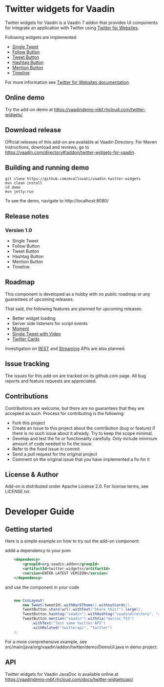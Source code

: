 # Twitter widgets for Vaadin

Twitter widgets for Vaadin is a Vaadin 7 addon that provides UI components 
for integrate an application with Twitter using [Twitter for Websites](https://dev.twitter.com/web/overview).
 
Following widgets are implemented

* [Single Tweet](https://dev.twitter.com/web/embedded-tweets)
* [Follow Button](https://dev.twitter.com/web/follow-button)
* [Tweet Button](https://dev.twitter.com/web/tweet-button)
* [Hashtag Button](https://dev.twitter.com/web/tweet-button/hashtag-button)
* [Mention Button](https://dev.twitter.com/web/tweet-button/mention-button)
* [Timeline](https://dev.twitter.com/web/embedded-timelines)

For more information see [Twitter for Websites documentation](https://dev.twitter.com/web/overview).

## Online demo

Try the add-on demo at https://vaadindemo-mbf.rhcloud.com/twitter-widgets/

## Download release

Official releases of this add-on are available at Vaadin Directory. For Maven instructions, download and reviews, 
go to https://vaadin.com/directory#!addon/twitter-widgets-for-vaadin.

## Building and running demo

```
git clone https://github.com/mcollovati/vaadin-twitter-widgets                                                   
mvn clean install
cd demo
mvn jetty:run
```

To see the demo, navigate to http://localhost:8080/

 
## Release notes

### Version 1.0

- Single Tweet
- Follow Button
- Tweet Button
- Hashtag Button
- Mention Button
- Timeline

## Roadmap

This component is developed as a hobby with no public roadmap or any guarantees of upcoming releases. 

That said, the following features are planned for upcoming releases:

- Better widget loading
- Server side listeners for script events
- [Moment](https://dev.twitter.com/web/embedded-moments)
- [Single Tweet with Video](https://dev.twitter.com/web/embedded-video)
- [Twitter Cards](https://dev.twitter.com/cards/overview)

Investigation on [REST](https://dev.twitter.com/rest/public) 
and [Streaming](https://dev.twitter.com/streaming/overview) APIs are also planned. 

## Issue tracking

The issues for this add-on are tracked on its github.com page. All bug reports and feature requests are appreciated. 

## Contributions

Contributions are welcome, but there are no guarantees that they are accepted as such. Process for contributing is the following:
- Fork this project
- Create an issue to this project about the contribution (bug or feature) if there is no such issue about it already. Try to keep the scope minimal.
- Develop and test the fix or functionality carefully. Only include minimum amount of code needed to fix the issue.
- Refer to the fixed issue in commit
- Send a pull request for the original project
- Comment on the original issue that you have implemented a fix for it

## License & Author

Add-on is distributed under Apache License 2.0. For license terms, see LICENSE.txt.


# Developer Guide

## Getting started

Here is a simple example on how to try out the add-on component:

addd a dependency to your pom

```xml   
    <dependency>
        <groupId>org.vaadin.addon</groupId>
        <artifactId>twitter-widgets</artifactId>
        <version>ENTER LATEST VERSION</version>
    </dependency>
```

and use the component in your code

```java

    new CssLayout(
        new Tweet(tweetId).withDarkTheme().withoutCards(),
        TweetButton.share(url).withText("Share this!").large(),
        TweetButton.hashtag("vaadin").withHashtag("vaadindirectory", "add-on"),
        TweetButton.mention("vaadin").withVia("marcoc_753")
            .withText("Test some twitter API")
            .withRelated("twitterapi", "twitter")                    
    );

```

For a more comprehensive example, see src/main/java/org/vaadin/addon/twitter/demo/DemoUI.java in demo project.

## API

Twitter widgets for Vaadin JavaDoc is available online at https://vaadindemo-mbf.rhcloud.com/docs/twitter-widgets/api/